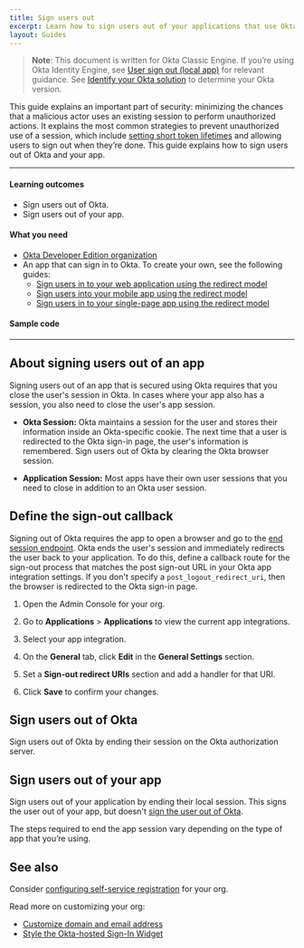 ```yaml
---
title: Sign users out
excerpt: Learn how to sign users out of your applications that use Okta APIs.
layout: Guides
---
```


> **Note**: This document is written for Okta Classic Engine. If you’re using Okta Identity Engine, see [User sign out (local app)](/docs/guides/oie-embedded-sdk-use-case-basic-sign-out/-/main/) for relevant guidance. See [Identify your Okta solution](https://help.okta.com/okta_help.htm?type=oie&id=ext-oie-version) to determine your Okta version.

This guide explains an important part of security: minimizing the chances that a malicious actor uses an existing session to perform unauthorized actions. It explains the most common strategies to prevent unauthorized use of a session, which include [setting short token lifetimes](/docs/guides/configure-access-policy/main/#configure-a-custom-access-token-lifetime-per-client) and allowing users to sign out when they’re done. This guide explains how to sign users out of Okta and your app.

---

#### Learning outcomes

* Sign users out of Okta.
* Sign users out of your app.

#### What you need

* [Okta Developer Edition organization](https://developer.okta.com/signup)
* An app that can sign in to Okta. To create your own, see the following guides:
  * [Sign users in to your web application using the redirect model](/docs/guides/sign-into-web-app-redirect/)
  * [Sign users into your mobile app using the redirect model](/docs/guides/sign-into-mobile-app-redirect/)
  * [Sign users in to your single-page app using the redirect model](/docs/guides/sign-into-spa-redirect/)

#### Sample code

<StackSnippet snippet="samplecode" />

---

## About signing users out of an app

Signing users out of an app that is secured using Okta requires that you close the user's session in Okta. In cases where your app also has a session, you also need to close the user's app session.

* **Okta Session:** Okta maintains a session for the user and stores their information inside an Okta-specific cookie. The next time that a user is redirected to the Okta sign-in page, the user's information is remembered. Sign users out of Okta by clearing the Okta browser session.

* **Application Session:** Most apps have their own user sessions that you need to close in addition to an Okta user session.

## Define the sign-out callback

Signing out of Okta requires the app to open a browser and go to the [end session endpoint](/docs/reference/api/oidc/#logout). Okta ends the user's session and immediately redirects the user back to your application. To do this, define a callback route for the sign-out process that matches the post sign-out URL in your Okta app integration settings. If you don't specify a `post_logout_redirect_uri`, then the browser is redirected to the Okta sign-in page.

1. Open the Admin Console for your org.
1. Go to **Applications** > **Applications** to view the current app integrations.
1. Select your app integration.
1. On the **General** tab, click **Edit** in the **General Settings** section.
1. Set a **Sign-out redirect URIs** section and add a handler for that URI.

   <StackSnippet snippet="addbaseuri" />

1. Click **Save** to confirm your changes.

## Sign users out of Okta

Sign users out of Okta by ending their session on the Okta authorization server.

<StackSnippet snippet="remotesignout" />

## Sign users out of your app

Sign users out of your application by ending their local session. This signs the user out of your app, but doesn't [sign the user out of Okta](#sign-users-out-of-okta).

The steps required to end the app session vary depending on the type of app that you’re using.

<!-- Future content: and discarding the tokens Okta created when the user signed in. -->

<StackSnippet snippet="localsignout" />

## See also

Consider [configuring self-service registration](/docs/guides/oie-embedded-sdk-use-case-self-reg/) for your org.

Read more on customizing your org:

* [Customize domain and email address](/docs/guides/custom-url-domain/)
* [Style the Okta-hosted Sign-In Widget](/docs/guides/custom-widget/main/#style-the-okta-hosted-sign-in-widget)
